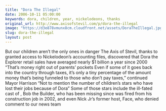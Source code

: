 ```yaml
---
title: "Dora The Illegal"
date: 2006-10-11 05:00:00
keywords: dora, children, year, nickelodeons, thanks
original_url: http://www.axisofstevil.com/p/dora-the-illegal
image: "https://d3e878vmunx8cm.cloudfront.net/assets/DoraTheIllegal.jpg"
slug: dora-the-illegal
layout: post
---
```


But our children aren’t the only ones in danger  The Axis of Stevil, thanks to granted access to Nickelodeon’s accounting files, discovered that Dora the Explorer retail sales have averaged nearly $1 billion a year since 2000  “That’s money right out of parents’ pockets  Even if some of it goes back into the country through taxes, it’s only a tiny percentage of the amount money that’s being funneled to those who don’t pay taxes,” continued Mayor Harrison “Not to mention the number of children’s stars who have lost their jobs because of Dora”  Some of those stars include the ill-fated cast of , Bob the Builder, who has been missing since was fired from his construction job in 2002, and even Nick Jr’s former host, Face, who denied comment to our news team

